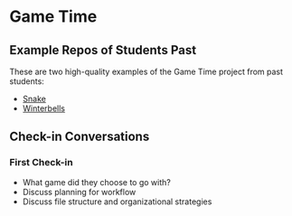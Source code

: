 # Game Time

## Example Repos of Students Past

These are two high-quality examples of the Game Time project from past students:

* [Snake](https://github.com/katiescruggs/snake)
* [Winterbells](https://github.com/farmermel/game-time)

## Check-in Conversations

### First Check-in

* What game did they choose to go with?
* Discuss planning for workflow
* Discuss file structure and organizational strategies